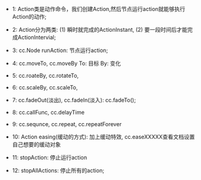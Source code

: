 
* 1: Action类是动作命令，我们创建Action,然后节点运行action就能够执行Action的动作;

* 2: Action分为两类: (1) 瞬时就完成的ActionInstant, (2) 要一段时间后才能完成ActionIntervial;

* 3: cc.Node runAction: 节点运行action;

* 4: cc.moveTo, cc.moveBy  To: 目标 By: 变化

* 5: cc.roateBy, cc.rotateTo,

* 6: cc.scaleBy, cc.scaleTo,

* 7: cc.fadeOut(淡出), cc.fadeIn(淡入):  cc.fadeTo();

* 8: cc.callFunc, cc.delayTime

* 9: cc.sequnce, cc.repeat, cc.repeatForever 

* 10: Action easing(缓动的方式):  加上缓动特效, cc.easeXXXXX查看文档设置自己想要的缓动对象

* 11: stopAction: 停止运行action

* 12: stopAllActions: 停止所有的action;
